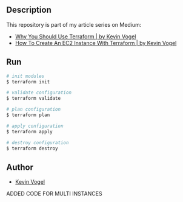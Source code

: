 ## Description

This repository is part of my article series on Medium:  

- [Why You Should Use Terraform | by Kevin Vogel](https://levelup.gitconnected.com/devops-why-you-should-use-terraform-667f0411e383)
- [How To Create An EC2 Instance With Terraform | by Kevin Vogel](https://levelup.gitconnected.com/devops-how-to-create-an-ec2-instance-with-terraform-a1f8285ee5f7)

## Run

```bash
# init modules
$ terraform init

# validate configuration
$ terraform validate

# plan configuration
$ terraform plan

# apply configuration
$ terraform apply

# destroy configuration
$ terraform destroy
```

## Author

- [Kevin Vogel](https://medium.com/@hellokevinvogel)

ADDED CODE FOR MULTI INSTANCES

